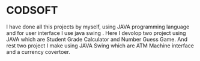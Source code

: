 # CODSOFT
I have done  all this projects by myself, using JAVA programming language and for user interface I  use java swing . Here I devolop two project using JAVA which are Student Grade Calculator and Number Guess Game. And rest two project I make using JAVA Swing which are ATM Machine interface and a currency covertoer. 
